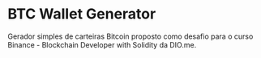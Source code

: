 # BTC Wallet Generator

Gerador simples de carteiras Bitcoin proposto como desafio para o curso Binance - Blockchain Developer with Solidity da DIO.me.
